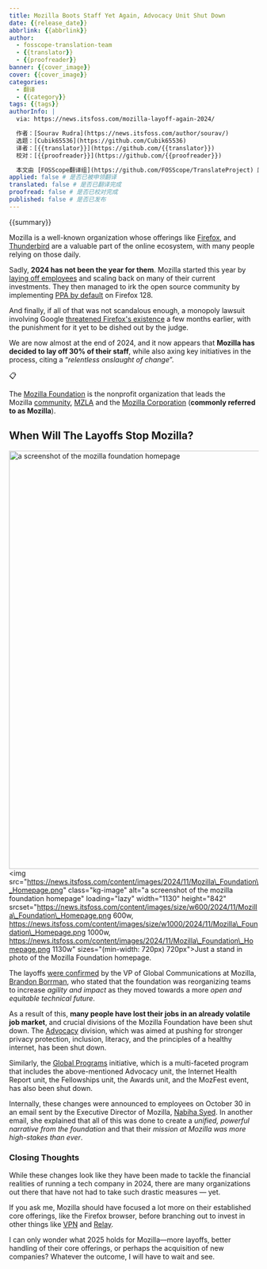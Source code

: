```yaml
---
title: Mozilla Boots Staff Yet Again, Advocacy Unit Shut Down
date: {{release_date}}
abbrlink: {{abbrlink}}
author:
  - fosscope-translation-team
  - {{translator}}
  - {{proofreader}}
banner: {{cover_image}}
cover: {{cover_image}}
categories:
  - 翻译
  - {{category}}
tags: {{tags}}
authorInfo: |
  via: https://news.itsfoss.com/mozilla-layoff-again-2024/

  作者：[Sourav Rudra](https://news.itsfoss.com/author/sourav/)
  选题：[Cubik65536](https://github.com/Cubik65536)
  译者：[{{translator}}](https://github.com/{{translator}})
  校对：[{{proofreader}}](https://github.com/{{proofreader}})

  本文由 [FOSScope翻译组](https://github.com/FOSScope/TranslateProject) 原创编译，[开源观察](https://fosscope.com/) 荣誉推出
applied: false # 是否已被申领翻译
translated: false # 是否已翻译完成
proofread: false # 是否已校对完成
published: false # 是否已发布
---
```


<!-- 所有以 `{{variable}}` 形式展现的内容都需要替换为实际内容 -->

{{summary}}

<!-- more -->

Mozilla is a well-known organization whose offerings like [Firefox](https://www.mozilla.org/en-US/firefox/), and [Thunderbird](https://www.thunderbird.net/) are a valuable part of the online ecosystem, with many people relying on those daily.

Sadly, **2024 has not been the year for them**. Mozilla started this year by [laying off employees](https://news.itsfoss.com/mozilla-firefox-revival/) and scaling back on many of their current investments. They then managed to irk the open source community by implementing [PPA by default](https://news.itsfoss.com/firefox-ppa-ad/) on Firefox 128.

And finally, if all of that was not scandalous enough, a monopoly lawsuit involving Google [threatened Firefox's existence](https://news.itsfoss.com/google-mozilla-firefox-threat/) a few months earlier, with the punishment for it yet to be dished out by the judge.

We are now almost at the end of 2024, and it now appears that **Mozilla has decided to lay off 30% of their staff**, while also axing key initiatives in the process, citing a “*relentless onslaught of change*”.

📋

The [Mozilla Foundation](https://foundation.mozilla.org/) is the nonprofit organization that leads the Mozilla [community](https://en.wikipedia.org/wiki/Mozilla), [MZLA](https://blog.thunderbird.net/2020/01/thunderbirds-new-home/) and the [Mozilla Corporation](https://www.mozilla.org/) (**commonly referred to as Mozilla**).

## When Will The Layoffs Stop Mozilla?

<img alt="a screenshot of the mozilla foundation homepage" height="842" width="1130" />\<img src="https://news.itsfoss.com/content/images/2024/11/Mozilla\_Foundation\_Homepage.png" class="kg-image" alt="a screenshot of the mozilla foundation homepage" loading="lazy" width="1130" height="842" srcset="https://news.itsfoss.com/content/images/size/w600/2024/11/Mozilla\_Foundation\_Homepage.png 600w, https://news.itsfoss.com/content/images/size/w1000/2024/11/Mozilla\_Foundation\_Homepage.png 1000w, https://news.itsfoss.com/content/images/2024/11/Mozilla\_Foundation\_Homepage.png 1130w" sizes="(min-width: 720px) 720px"\>Just a stand in photo of the Mozilla Foundation homepage.

The layoffs [were confirmed](https://techcrunch.com/2024/11/05/mozilla-foundation-lays-off-30-staff-drops-advocacy-division/) by the VP of Global Communications at Mozilla, [Brandon Borrman](https://www.linkedin.com/in/brandon-borrman-13b81b7/), who stated that the foundation was reorganizing teams to increase *agility and impact* as they moved towards a more *open and equitable technical future*.

As a result of this, **many people have lost their jobs in an already volatile job market**, and crucial divisions of the Mozilla Foundation have been shut down. The [Advocacy](https://foundation.mozilla.org/en/advocacy/) division, which was aimed at pushing for stronger privacy protection, inclusion, literacy, and the principles of a healthy internet, has been shut down.

Similarly, the [Global Programs](https://foundation.mozilla.org/en/initiatives/) initiative, which is a multi-faceted program that includes the above-mentioned Advocacy unit, the Internet Health Report unit, the Fellowships unit, the Awards unit, and the MozFest event, has also been shut down.

Internally, these changes were announced to employees on October 30 in an email sent by the Executive Director of Mozilla, [Nabiha Syed](https://www.linkedin.com/in/nabiha-syed-3433014b/). In another email, she explained that all of this was done to create a *unified, powerful narrative from the foundation* and that their *mission at Mozilla was more high-stakes than ever*.

### Closing Thoughts

While these changes look like they have been made to tackle the financial realities of running a tech company in 2024, there are many organizations out there that have not had to take such drastic measures — yet.

If you ask me, Mozilla should have focused a lot more on their established core offerings, like the Firefox browser, before branching out to invest in other things like [VPN](https://www.mozilla.org/en-US/products/vpn/) and [Relay](https://relay.firefox.com/).

I can only wonder what 2025 holds for Mozilla—more layoffs, better handling of their core offerings, or perhaps the acquisition of new companies? Whatever the outcome, I will have to wait and see.
